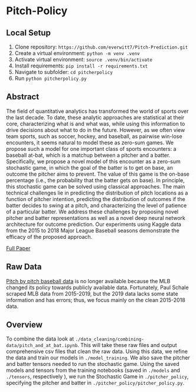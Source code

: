 # Pitch-Policy

## Local Setup

1. Clone repository: `https://github.com/everwitt7/Pitch-Prediction.git`
2. Create a virtual environment: `python -m venv .venv`
2. Activate virtual environment: `source .venv/bin/activate`
3. Install requirements: `pip install -r requirements.txt`
4. Navigate to subfolder: `cd pitcherpolicy`
5. Run `python pitcherpolicy.py`

## Abstract 

The field of quantitative analytics has transformed the world of sports over the last decade. To date, these analytic approaches are statistical at their core, characterizing what is and what was, while using this information to drive decisions about what to do in the future. However, as we often view team sports, such as soccer, hockey, and baseball, as pairwise win-lose encounters, it seems natural to model these as zero-sum games. We propose such a model for one important class of sports encounters: a baseball at-bat, which is a matchup between a pitcher and a batter. Specifically, we propose a novel model of this encounter as a zero-sum stochastic game, in which the goal of the batter is to get on base, an outcome the pitcher aims to prevent. The value of this game is the on-base percentage (i.e., the probability that the batter gets on base). In principle, this stochastic game can be solved using classical approaches. The main technical challenges lie in predicting the distribution of pitch locations as a function of pitcher intention, predicting the distribution of outcomes if the batter decides to swing at a pitch, and characterizing the level of patience of a particular batter. We address these challenges by proposing novel pitcher and batter representations as well as a novel deep neural network architecture for outcome prediction. Our experiments using Kaggle data from the 2015 to 2018 Major League Baseball seasons demonstrate the efficacy of the proposed approach.

[Full Paper](https://journals.flvc.org/FLAIRS/article/view/133346)

## Raw Data

[Pitch by pitch baseball data](https://www.kaggle.com/pschale/mlb-pitch-data-20152018) is no longer available because the MLB changed its policy towards publicly available data. Fortunately, Paul Schale scraped MLB data from 2015-2019, but the 2019 data lacks some state information and has errors; thus, we focus mainly on the clean 2015-2018 data.


## Overview

To combine the data look at `./data_cleaning/combining-data/pitch_and_at_bat.ipynb`. This will take these raw files and output comprehensive csv files that clean the raw data. Using this data, we refine the data and train our models in `./model_training`. We also save the pitcher and batter tensors needed to run the stochastic game. Using the saved models and tensors from the training notebooks (saved in `./models` and `./tensors`, respectively ), we run the Stochastic Game in `./pitcher_policy`, specifying the pitcher and batter in `./pitcher_policy/pitcher_policy.py`.
